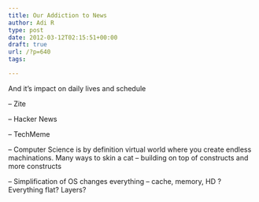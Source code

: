 ```yaml
---
title: Our Addiction to News
author: Adi R
type: post
date: 2012-03-12T02:15:51+00:00
draft: true
url: /?p=640
tags:

---
```

And it’s impact on daily lives and schedule

&#8211; Zite

&#8211; Hacker News

&#8211; TechMeme

&#8211; Computer Science is by definition virtual world where you create endless machinations. Many ways to skin a cat – building on top of constructs and more constructs

&#8211; Simplification of OS changes everything – cache, memory, HD ? Everything flat? Layers?